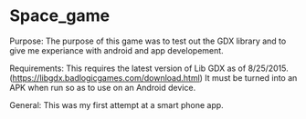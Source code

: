 # Space_game

Purpose: The purpose of this game was to test out the GDX library and to give me experiance with android and app developement.

Requirements: This requires the latest version of Lib GDX as of 8/25/2015. (https://libgdx.badlogicgames.com/download.html) It must be turned into an APK when run so as to use on an Android device.

General: This was my first attempt at a smart phone app.
